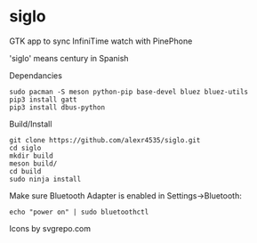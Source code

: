# siglo
GTK app to sync InfiniTime watch with PinePhone

'siglo' means century in Spanish

Dependancies
```
sudo pacman -S meson python-pip base-devel bluez bluez-utils
pip3 install gatt
pip3 install dbus-python
```

Build/Install
```
git clone https://github.com/alexr4535/siglo.git
cd siglo
mkdir build
meson build/
cd build
sudo ninja install
```

Make sure Bluetooth Adapter is enabled in Settings->Bluetooth:
```
echo "power on" | sudo bluetoothctl
```

Icons by svgrepo.com
